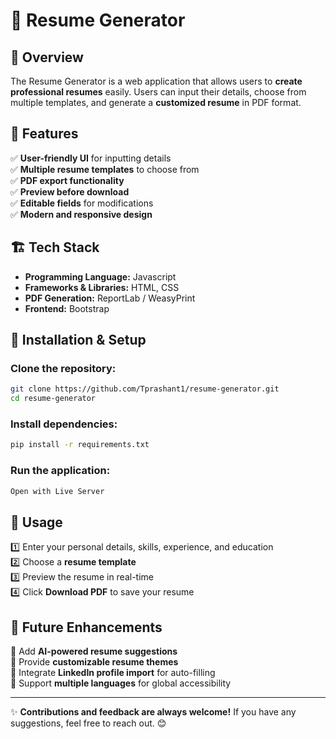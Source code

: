 # 📄 Resume Generator

## 📌 Overview
The Resume Generator is a web application that allows users to **create professional resumes** easily. Users can input their details, choose from multiple templates, and generate a **customized resume** in PDF format.

## 🚀 Features
✅ **User-friendly UI** for inputting details  
✅ **Multiple resume templates** to choose from  
✅ **PDF export functionality**  
✅ **Preview before download**  
✅ **Editable fields** for modifications  
✅ **Modern and responsive design**  

## 🏗️ Tech Stack
- **Programming Language:** Javascript 
- **Frameworks & Libraries:** HTML, CSS  
- **PDF Generation:** ReportLab / WeasyPrint  
- **Frontend:** Bootstrap  

## 🔧 Installation & Setup
### Clone the repository:
```bash
git clone https://github.com/Tprashant1/resume-generator.git
cd resume-generator
```

### Install dependencies:
```bash
pip install -r requirements.txt
```

### Run the application:
```bash
Open with Live Server
```

## 🎯 Usage
1️⃣ Enter your personal details, skills, experience, and education  
2️⃣ Choose a **resume template**  
3️⃣ Preview the resume in real-time  
4️⃣ Click **Download PDF** to save your resume  

## 🚀 Future Enhancements
🔹 Add **AI-powered resume suggestions**  
🔹 Provide **customizable resume themes**  
🔹 Integrate **LinkedIn profile import** for auto-filling  
🔹 Support **multiple languages** for global accessibility  

---

✨ **Contributions and feedback are always welcome!** If you have any suggestions, feel free to reach out. 😊

